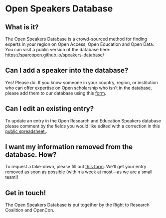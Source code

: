 # Open Speakers Database

## What is it? 
The Open Speakers Database is a crowd-sourced method for finding experts in your region on Open Access, Open Education and Open Data. You can visit a public version of the database here: https://sparcopen.github.io/speakers-database/

## Can I add a speaker into the database? 
Yes! Please do. If you know someone in your country, region, or institution who can offer expertise on Open scholarship who isn't in the database, please add them to our database using this [form](https://docs.google.com/forms/d/e/1FAIpQLSeFG9BLCOu21NfxbDjmzK7NThDWiRs7GjnLaFmLUXEkZU16jg/viewform?usp=sf_link).

## Can I edit an existing entry? 
To update an entry in the Open Research and Education Speakers database please comment by the fields you would like edited with a correction in this [public spreadsheet.](https://docs.google.com/spreadsheets/d/1AoxVH_4ijjw7ESc3xu1Sc6vPTCpc3Eyr_IaIo8rZ5o4/edit?usp=sharing).

## I want my information removed from the database. How? 
To request a take-down, please fill out [this form](https://docs.google.com/forms/d/e/1FAIpQLSdSgv72Fthzqypq701EeVMbaObz_yLQUm4v_6kqWl5XqqAOOQ/viewform?usp=sf_link). We'll get your entry removed as soon as possible (within a week at most—as we are a small team!) 

## Get in touch!
The Open Speakers Database is put together by the Right to Research Coalition and OpenCon.



